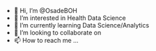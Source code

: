 - 👋 Hi, I’m @OsadeBOH
- 👀 I’m interested in Health Data Science
- 🌱 I’m currently learning Data Science/Analytics
- 💞️ I’m looking to collaborate on 
- 📫 How to reach me ...

<!---
OsadeBOH/OsadeBOH is a ✨ special ✨ repository because its `README.md` (this file) appears on your GitHub profile.
You can click the Preview link to take a look at your changes.
--->
